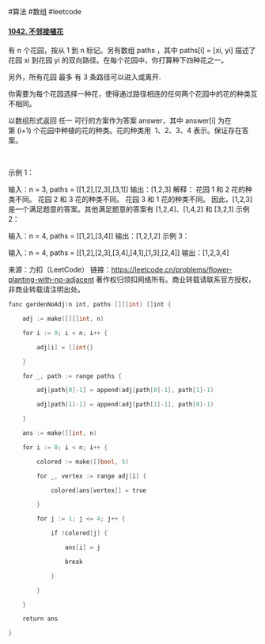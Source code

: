 #算法 #数组 #leetcode 

#### [1042. 不邻接植花](https://leetcode.cn/problems/flower-planting-with-no-adjacent/)

有 n 个花园，按从 1 到 n 标记。另有数组 paths ，其中 paths[i] = [xi, yi] 描述了花园 xi 到花园 yi 的双向路径。在每个花园中，你打算种下四种花之一。

另外，所有花园 最多 有 3 条路径可以进入或离开.

你需要为每个花园选择一种花，使得通过路径相连的任何两个花园中的花的种类互不相同。

以数组形式返回 任一 可行的方案作为答案 answer，其中 answer[i] 为在第 (i+1) 个花园中种植的花的种类。花的种类用  1、2、3、4 表示。保证存在答案。

 

示例 1：

输入：n = 3, paths = [[1,2],[2,3],[3,1]]
输出：[1,2,3]
解释：
花园 1 和 2 花的种类不同。
花园 2 和 3 花的种类不同。
花园 3 和 1 花的种类不同。
因此，[1,2,3] 是一个满足题意的答案。其他满足题意的答案有 [1,2,4]、[1,4,2] 和 [3,2,1]
示例 2：

输入：n = 4, paths = [[1,2],[3,4]]
输出：[1,2,1,2]
示例 3：

输入：n = 4, paths = [[1,2],[2,3],[3,4],[4,1],[1,3],[2,4]]
输出：[1,2,3,4]

来源：力扣（LeetCode）
链接：https://leetcode.cn/problems/flower-planting-with-no-adjacent
著作权归领扣网络所有。商业转载请联系官方授权，非商业转载请注明出处。

```go
func gardenNoAdj(n int, paths [][]int) []int {

    adj := make([][]int, n)

    for i := 0; i < n; i++ {

        adj[i] = []int{}

    }

    for _, path := range paths {

        adj[path[0]-1] = append(adj[path[0]-1], path[1]-1)

        adj[path[1]-1] = append(adj[path[1]-1], path[0]-1)

    }

    ans := make([]int, n)

    for i := 0; i < n; i++ {

        colored := make([]bool, 5)

        for _, vertex := range adj[i] {

            colored[ans[vertex]] = true

        }

        for j := 1; j <= 4; j++ {

            if !colored[j] {

                ans[i] = j

                break

            }

        }

    }

    return ans

}
```

